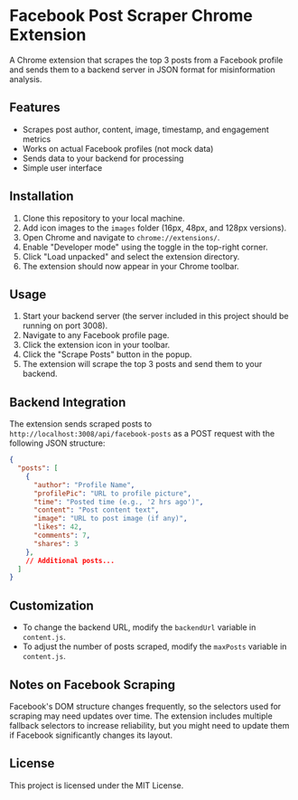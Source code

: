 # Facebook Post Scraper Chrome Extension

A Chrome extension that scrapes the top 3 posts from a Facebook profile and sends them to a backend server in JSON format for misinformation analysis.

## Features

- Scrapes post author, content, image, timestamp, and engagement metrics
- Works on actual Facebook profiles (not mock data)
- Sends data to your backend for processing
- Simple user interface

## Installation

1. Clone this repository to your local machine.
2. Add icon images to the `images` folder (16px, 48px, and 128px versions).
3. Open Chrome and navigate to `chrome://extensions/`.
4. Enable "Developer mode" using the toggle in the top-right corner.
5. Click "Load unpacked" and select the extension directory.
6. The extension should now appear in your Chrome toolbar.

## Usage

1. Start your backend server (the server included in this project should be running on port 3008).
2. Navigate to any Facebook profile page.
3. Click the extension icon in your toolbar.
4. Click the "Scrape Posts" button in the popup.
5. The extension will scrape the top 3 posts and send them to your backend.

## Backend Integration

The extension sends scraped posts to `http://localhost:3008/api/facebook-posts` as a POST request with the following JSON structure:

```json
{
  "posts": [
    {
      "author": "Profile Name",
      "profilePic": "URL to profile picture",
      "time": "Posted time (e.g., '2 hrs ago')",
      "content": "Post content text",
      "image": "URL to post image (if any)",
      "likes": 42,
      "comments": 7,
      "shares": 3
    },
    // Additional posts...
  ]
}
```

## Customization

- To change the backend URL, modify the `backendUrl` variable in `content.js`.
- To adjust the number of posts scraped, modify the `maxPosts` variable in `content.js`.

## Notes on Facebook Scraping

Facebook's DOM structure changes frequently, so the selectors used for scraping may need updates over time. The extension includes multiple fallback selectors to increase reliability, but you might need to update them if Facebook significantly changes its layout.

## License

This project is licensed under the MIT License. 